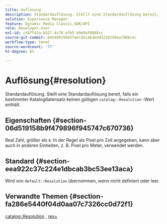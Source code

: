 ```yaml
---
title: Auflösung
description: Standardauflösung. Stellt eine Standardauflösung bereit, falls ein bestimmter Katalogdatensatz keinen gültigen Katalogauflösungswert enthält.
solution: Experience Manager
feature: Dynamic Media Classic,SDK/API
role: Developer,User
exl-id: cd47f41a-b527-4c78-afb5-b9e9af0868cc
source-git-commit: 8454991568374ecd1c4babdd3210250ea7988c4c
workflow-type: tm+mt
source-wordcount: '77'
ht-degree: 6%

---
```


# Auflösung{#resolution}

Standardauflösung. Stellt eine Standardauflösung bereit, falls ein bestimmter Katalogdatensatz keinen gültigen `catalog::Resolution` -Wert enthält.

## Eigenschaften {#section-06d519158b9f479896f945747c670736}

Real Zahl, größer als `0`. In der Regel als Pixel pro Zoll angegeben, kann aber auch in anderen Einheiten, z. B. Pixel pro Meter, verwendet werden.

## Standard {#section-eea922c37c224e1dbcab3bc53ee13aca}

Wird von `default::Resolution` übernommen, wenn nicht definiert oder leer.

## Verwandte Themen {#section-fa286e5440f04d0aa07c7326cc0d72f1}

[catalog::Resolution](../../../../../ir-api/material-cat/image-rendering-api-ref/c-ir-material-catalog/c-ir-material-data-reference/r-ir-resolution-dataref.md#reference-6a2d64c2d72b438fade58a3391569da7) , [res=](../../../../../ir-api/http-protocol/image-rendering-api-ref/c-ir-http-protocol-ref/c-ir-http-protocol-command-reference/r-ir-res.md#reference-0ad9de8887144c83a6db97b4994f7c04)
